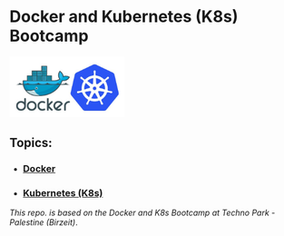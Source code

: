 # Docker and Kubernetes (K8s) Bootcamp

<img src="assets/docker-k8s-img.jpg" width=40% height=17%>

## Topics:
* ### [Docker](docker)
* ### [Kubernetes (K8s)](k8s)

_This repo. is based on the Docker and K8s Bootcamp at Techno Park - Palestine (Birzeit)_.